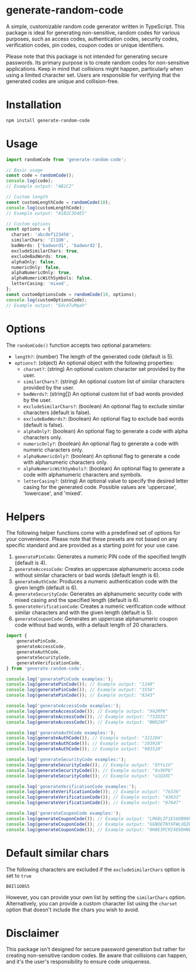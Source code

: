# generate-random-code

A simple, customizable random code generator written in TypeScript. This package is ideal for 
generating non-sensitive, random codes for various purposes, such as access codes, authentication codes, 
security codes, verification codes, pin codes, coupon codes or unique identifiers.

Please note that this package is not intended for generating secure passwords. Its primary purpose
is to create random codes for non-sensitive applications. Keep in mind that collisions might happen,
particularly when using a limited character set. Users are responsible for verifying that the generated
codes are unique and collision-free.

# Installation

```bash
npm install generate-random-code
```

# Usage

```typescript
import randomCode from 'generate-random-code';

// Basic usage
const code = randomCode();
console.log(code); 
// Example output: "AB1C2"

// Custom length
const customLengthCode = randomCode(10);
console.log(customLengthCode); 
// Example output: "A1B2C3D4E5"

// Custom options
const options = {
  charset: 'abcdef123456',
  similarChars: 'Il1O0',
  badWords: ['badword1', 'badword2'],
  excludeSimilarChars: true,
  excludeBadWords: true,
  alphaOnly: false,
  numericOnly: false,
  alphaNumericOnly: true,
  alphaNumericWithSymbols: false,
  letterCasing: 'mixed',
};
const customOptionsCode = randomCode(10, options);
console.log(customOptionsCode); 
// Example output: "Edc47uMqah"
```

# Options
The `randomCode()` function accepts two optional parameters:

- `length?`: (number) The length of the generated code (default is 5).
- `options?`: (object) An optional object with the following properties:
  - `charset?`: (string) An optional custom character set provided by the user.
  - `similarChars?`: (string) An optional custom list of similar characters provided by the user.
  - `badWords?`: (string[]) An optional custom list of bad words provided by the user.
  - `excludeSimilarChars?`: (boolean) An optional flag to exclude similar characters (default is false).
  - `excludeBadWords?`: (boolean) An optional flag to exclude bad words (default is false).
  - `alphaOnly?`: (boolean) An optional flag to generate a code with alpha characters only.
  - `numericOnly?`: (boolean) An optional flag to generate a code with numeric characters only.
  - `alphaNumericOnly?`: (boolean) An optional flag to generate a code with alphanumeric characters only.
  - `alphaNumericWithSymbols?`: (boolean) An optional flag to generate a code with alphanumeric characters and symbols.
  - `letterCasing?`: (string) An optional value to specify the desired letter casing for the generated code. Possible values are 'uppercase', 'lowercase', and 'mixed'.

# Helpers
The following helper functions come with a predefined set of options for your convenience. 
Please note that these presets are not based on any specific standard and are provided as a starting point for your use case.

1. `generatePinCode`: Generates a numeric PIN code of the specified length (default is 4).
2. `generateAccessCode`: Creates an uppercase alphanumeric access code without similar characters or bad words (default length is 6).
3. `generateAuthCode`: Produces a numeric authentication code with the given length (default is 6).
4. `generateSecurityCode`: Generates an alphanumeric security code with mixed casing and the specified length (default is 6).
5. `generateVerificationCode`: Creates a numeric verification code without similar characters and with the given length (default is 5).
5. `generateCouponCode`: Generates an uppercase alphanumeric coupon code without bad words, with a default length of 20 characters.

```typescript
import {
    generatePinCode,
    generateAccessCode,
    generateAuthCode,
    generateSecurityCode,
    generateVerificationCode,
} from 'generate-random-code';

console.log('generatePinCode examples:');
console.log(generatePinCode()); // Example output: "1249"
console.log(generatePinCode()); // Example output: "3556"
console.log(generatePinCode()); // Example output: "8343"

console.log('generateAccessCode examples:');
console.log(generateAccessCode()); // Example output: "X42RPK"
console.log(generateAccessCode()); // Example output: "73IDIG"
console.log(generateAccessCode()); // Example output: "BN929F"

console.log('generateAuthCode examples:');
console.log(generateAuthCode()); // Example output: "321204"
console.log(generateAuthCode()); // Example output: "193928"
console.log(generateAuthCode()); // Example output: "903528"

console.log('generateSecurityCode examples:');
console.log(generateSecurityCode()); // Example output: "DYYs1V"
console.log(generateSecurityCode()); // Example output: "6s5KPb"
console.log(generateSecurityCode()); // Example output: "o1Q3XC"

console.log('generateVerificationCode examples:');
console.log(generateVerificationCode()); // Example output: "76336"
console.log(generateVerificationCode()); // Example output: "43633"
console.log(generateVerificationCode()); // Example output: "67647"

console.log('generateCouponCode examples:');
console.log(generateCouponCode()); // Example output: "LR68LIF1ES0XB96NM1DZ"
console.log(generateCouponCode()); // Example output: "GGNOETNYXFWLXDZW1AS1"
console.log(generateCouponCode()); // Example output: "0H8E3PCRI4E6DHNL9D35"
```

# Default similar chars
The following characters are excluded if the `excludeSimilarChars` option is set to `true`
```
B8Il1O0S5
```
However, you can provide your own list by setting the `similarChars` option.
Alternatively, you can provide a custom character list using the `charset` option that 
doesn't include the chars you wish to avoid.

# Disclaimer
This package isn't designed for secure password generation but rather for creating 
non-sensitive random codes. Be aware that collisions can happen, and it's the 
user's responsibility to ensure code uniqueness.